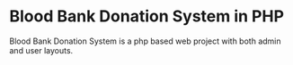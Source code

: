 # Blood Bank Donation System in PHP

Blood Bank Donation System is a php based web project with both admin and user layouts.

